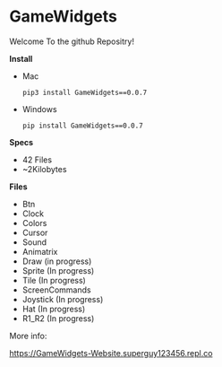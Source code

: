 # GameWidgets

Welcome To the github Repositry!

**Install**

* Mac

  ```pip3 install GameWidgets==0.0.7```
  
* Windows

  ```pip install GameWidgets==0.0.7```

**Specs**

* 42 Files
* ~2Kilobytes

**Files**

* Btn
* Clock
* Colors
* Cursor
* Sound
* Animatrix
* Draw (in progress)
* Sprite (In progress)
* Tile (In progress)
* ScreenCommands
* Joystick (In progress)
* Hat (In progress)
* R1_R2 (In progress)


More info:

https://GameWidgets-Website.superguy123456.repl.co
